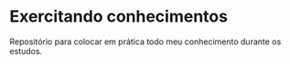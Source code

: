 # Exercitando conhecimentos

Repositório para colocar em prática todo meu conhecimento durante os estudos.
